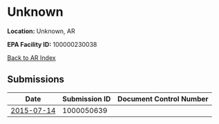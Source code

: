 # Unknown

**Location:** Unknown, AR

**EPA Facility ID:** 100000230038

[Back to AR Index](../../index.md)

## Submissions

| Date | Submission ID | Document Control Number |
|------|--------------|-------------------------|
| [2015-07-14](submissions/1000050639.md) | 1000050639 |  |
